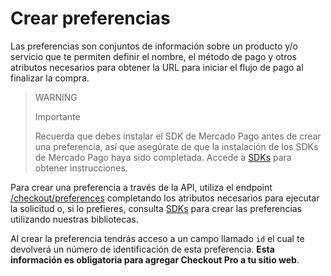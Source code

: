 # Crear preferencias

Las preferencias son conjuntos de información sobre un producto y/o servicio que te permiten definir el nombre, el método de pago y otros atributos necesarios para obtener la URL para iniciar el flujo de pago al finalizar la compra.

> WARNING
>
> Importante
>
> Recuerda que debes instalar el SDK de Mercado Pago antes de crear una preferencia, así que asegúrate de que la instalación de los SDKs de Mercado Pago haya sido completada. Accede a [SDKs](https://www.mercadopago[FAKER][URL][DOMAIN]/developers/es/guides/sdks) para obtener instrucciones.

Para crear una preferencia a través de la API, utiliza el endpoint [/checkout/preferences](https://www.mercadopago[FAKER][URL][DOMAIN]/developers/es/reference/preferences/_checkout_preferences/post) completando los atributos necesarios para ejecutar la solicitud o, si lo prefieres, consulta [SDKs](/developers/pt/docs/sdks-library/landing)  para crear las preferencias utilizando nuestras bibliotecas.

Al crear la preferencia tendrás acceso a un campo llamado `id` el cual te devolverá un número de identificación de esta preferencia. **Esta información es obligatoria para agregar Checkout Pro a tu sitio web**.